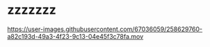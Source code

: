 # zzzzzzz

https://user-images.githubusercontent.com/67036059/258629760-a82c193d-49a3-4f23-9c13-04e45f3c78fa.mov

